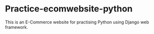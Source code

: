 # Practice-ecomwebsite-python
This is an E-Commerce website for practising Python using Django web framework.
